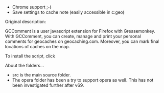 * Chrome support ;-)
* Save settings to cache note (easily accessible in c:geo)

Original description:

GCComment is a user javascript extension for Firefox with Greasemonkey. With GCComment, you can create, manage and 
print your personal comments for geocaches on geocaching.com. Moreover, you can mark final locations of caches on 
the map.

To install the script, click 

About the folders...
- src is the main source folder.
- The opera folder has been a try to support opera as well. This has not been investigated further after v69.
